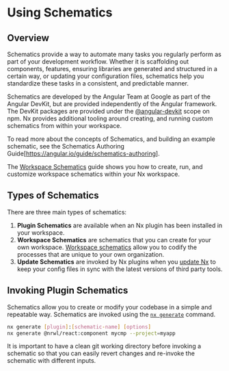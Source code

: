 # Using Schematics

## Overview

Schematics provide a way to automate many tasks you regularly perform as part of your development workflow. Whether it is scaffolding out components, features, ensuring libraries are generated and structured in a certain way, or updating your configuration files, schematics help you standardize these tasks in a consistent, and predictable manner.

Schematics are developed by the Angular Team at Google as part of the Angular DevKit, but are provided independently of the Angular framework. The DevKit packages are provided under the [@angular-devkit](https://npmjs.com/~angular-devkit) scope on npm. Nx provides additional tooling around creating, and running custom schematics from within your workspace.

To read more about the concepts of Schematics, and building an example schematic, see the Schematics Authoring Guide[https://angular.io/guide/schematics-authoring].

The [Workspace Schematics](/{{framework}}/workspace_schematics/workspace-schematics) guide shows you how to create, run, and customize workspace schematics within your Nx workspace.

## Types of Schematics

There are three main types of schematics:

1. **Plugin Schematics** are available when an Nx plugin has been installed in your workspace.
2. **Workspace Schematics** are schematics that you can create for your own workspace. [Workspace schematics](/{{framework}}/workspace_schematics/workspace-schematics) allow you to codify the processes that are unique to your own organization.
3. **Update Schematics** are invoked by Nx plugins when you [update Nx](/{{framework}}/workspace/update) to keep your config files in sync with the latest versions of third party tools.

## Invoking Plugin Schematics

Schematics allow you to create or modify your codebase in a simple and repeatable way. Schematics are invoked using the [`nx generate`](/{{framework/cli/generate}}) command.

```bash
nx generate [plugin]:[schematic-name] [options]
nx generate @nrwl/react:component mycmp --project=myapp
```

It is important to have a clean git working directory before invoking a schematic so that you can easily revert changes and re-invoke the schematic with different inputs.
